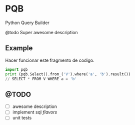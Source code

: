 # PQB

Python Query Builder

@todo Super awesome description

## Example

Hacer funcionar este fragmento de codigo.

```python
import pqb
print (pqb.Select().from_('V').where('a', 'b').result())
// SELECT * FROM V WHERE a = 'b'
```

## @TODO
- [ ] awesome description
- [ ] implement sql *flavors*
- [ ] unit tests
